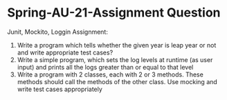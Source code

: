 # Spring-AU-21-Assignment Question
Junit, Mockito, Loggin Assignment:

1. Write a program which tells whether the given year is leap year or not and write appropriate test cases?
2. Write a simple program, which sets the log levels at runtime (as user input) and prints all the logs greater than or equal to that level
3. Write a program with 2 classes, each with 2 or 3 methods. These methods should call the methods of the other class. Use mocking and write test cases appropriately
